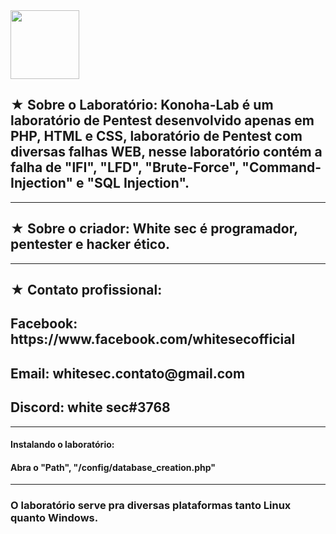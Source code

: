 <img src="https://github.com/whitesec/Konoha-Lab/blob/master/Konoha-Lab/img/banner.png" height="110" />

<h2>★ Sobre o Laboratório:
Konoha-Lab é um laboratório de Pentest desenvolvido apenas em PHP, HTML e CSS, laboratório de Pentest com diversas falhas WEB, nesse laboratório contém a falha de "lFI", "LFD", "Brute-Force", "Command-Injection" e "SQL Injection".</h2>

<hr color="black">

<h2>★ Sobre o criador:
White sec é programador, pentester e hacker ético.</h2>

<hr color="black">

<h2>★ Contato profissional:</h2>
<h2>Facebook: https://www.facebook.com/whitesecofficial</h2>
<h2>Email: whitesec.contato@gmail.com</h2>
<h2>Discord: white sec#3768</h2>

<hr color="black">

<h4>Instalando o laboratório:</h4>
<h4>Abra o "Path", "/config/database_creation.php"</h4>

<hr color="transparent">

<h3>O laboratório serve pra diversas plataformas tanto Linux quanto Windows.</h3>
